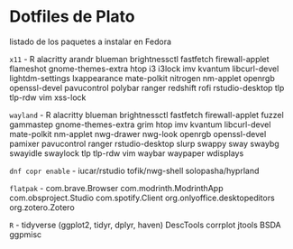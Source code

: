 # Dotfiles de Plato
listado de los paquetes a instalar en Fedora

`x11` - R alacritty arandr blueman brightnessctl fastfetch firewall-applet flameshot gnome-themes-extra htop i3 i3lock imv kvantum libcurl-devel lightdm-settings lxappearance mate-polkit nitrogen nm-applet openrgb openssl-devel pavucontrol polybar ranger redshift rofi rstudio-desktop tlp tlp-rdw vim xss-lock

`wayland` - R alacritty blueman brightnessctl fastfetch firewall-applet fuzzel gammastep gnome-themes-extra grim htop imv kvantum libcurl-devel mate-polkit nm-applet nwg-drawer nwg-look openrgb openssl-devel pamixer pavucontrol ranger rstudio-desktop slurp swappy sway swaybg swayidle swaylock tlp tlp-rdw vim waybar waypaper wdisplays

`dnf copr enable` - iucar/rstudio tofik/nwg-shell solopasha/hyprland 

`flatpak` - com.brave.Browser com.modrinth.ModrinthApp com.obsproject.Studio com.spotify.Client org.onlyoffice.desktopeditors org.zotero.Zotero

`R` - tidyverse (ggplot2, tidyr, dplyr, haven) DescTools corrplot jtools BSDA ggpmisc
